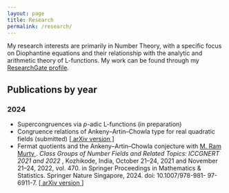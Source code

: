 ```yaml
---
layout: page
title: Research
permalink: /research/
---
```

My research interests are primarily in Number Theory, with a specific focus on Diophantine equations and their relationship with the analytic and arithmetic theory of L-functions. My work can be found through my [ResearchGate profile](https://www.researchgate.net/profile/Nic-Fellini).

<section> 
<h2> Publications by year</h2> 
<h3>2024</h3>
<ul>
  <li>Supercongruences via <em>p</em>-adic L-functions (in preparation) 
  </li> 
  
  <li>
    Congruence relations of Ankeny&#8211;Artin&#8211;Chowla type for real quadratic fields (submitted) <a href="https://arxiv.org/abs/2410.20934" target="_blank"> &#91; arXiv version &#93;</a> 
  </li>
  
  <li> Fermat quotients and the Ankeny&#8211;Artin&#8211;Chowla conjecture with  <a href="https://mast.queensu.ca/~murty/" target="_blank"> M. Ram Murty </a>. <em> Class Groups of Number Fields and Related Topics:             ICCGNERT 2021 and 2022 </em>, Kozhikode, India, October 21–24, 2021 and November 21–24, 2022, vol. 470. in Springer Proceedings in Mathematics & Statistics. Springer Nature Singapore, 2024. doi: 10.1007/978-981-        97-6911-7. <a href="https://arxiv.org/abs/2304.02789" target="_blank"> &#91; arXiv version &#93;</a> 
  </li>
</ul>

 </section>

